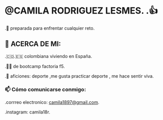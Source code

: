 #  @CAMILA RODRIGUEZ LESMES. .👍
    

.💯 preparada para enfrentar cualquier reto.

##  🚀 ACERCA DE MI:

.🇨🇴.🇪🇸 colombiana viviendo en España.


.👩‍🎓 de bootcamp factoria f5. 

.💞 aficiones: deporte ,me gusta practicar deporte , me hace sentir viva.

###  📫 Cómo comunicarse conmigo:

.corrreo electronico: camila1897@gmail.com.

.instagram: camila18r. 
